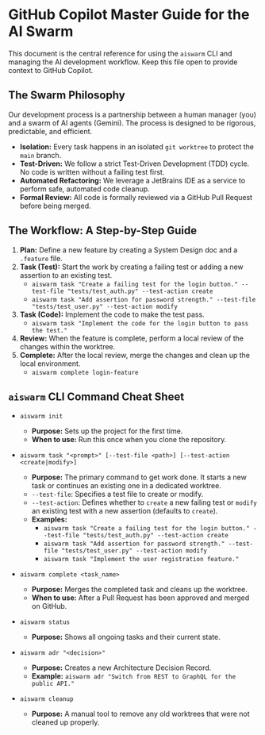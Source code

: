 # GitHub Copilot Master Guide for the AI Swarm

This document is the central reference for using the `aiswarm` CLI and managing the AI development workflow. Keep this file open to provide context to GitHub Copilot.

## The Swarm Philosophy

Our development process is a partnership between a human manager (you) and a swarm of AI agents (Gemini). The process is designed to be rigorous, predictable, and efficient.

-   **Isolation:** Every task happens in an isolated `git worktree` to protect the `main` branch.
-   **Test-Driven:** We follow a strict Test-Driven Development (TDD) cycle. No code is written without a failing test first.
-   **Automated Refactoring:** We leverage a JetBrains IDE as a service to perform safe, automated code cleanup.
-   **Formal Review:** All code is formally reviewed via a GitHub Pull Request before being merged.

## The Workflow: A Step-by-Step Guide

1.  **Plan:** Define a new feature by creating a System Design doc and a `.feature` file.
2.  **Task (Test):** Start the work by creating a failing test or adding a new assertion to an existing test.
    -   `aiswarm task "Create a failing test for the login button." --test-file "tests/test_auth.py" --test-action create`
    -   `aiswarm task "Add assertion for password strength." --test-file "tests/test_user.py" --test-action modify`
3.  **Task (Code):** Implement the code to make the test pass.
    -   `aiswarm task "Implement the code for the login button to pass the test."`
4.  **Review:** When the feature is complete, perform a local review of the changes within the worktree.
5.  **Complete:** After the local review, merge the changes and clean up the local environment.
    -   `aiswarm complete login-feature`

## `aiswarm` CLI Command Cheat Sheet

-   `aiswarm init`
    -   **Purpose:** Sets up the project for the first time.
    -   **When to use:** Run this once when you clone the repository.

-   `aiswarm task "<prompt>" [--test-file <path>] [--test-action <create|modify>]`
    -   **Purpose:** The primary command to get work done. It starts a new task or continues an existing one in a dedicated worktree.
    -   `--test-file`: Specifies a test file to create or modify.
    -   `--test-action`: Defines whether to `create` a new failing test or `modify` an existing test with a new assertion (defaults to `create`).
    -   **Examples:**
        -   `aiswarm task "Create a failing test for the login button." --test-file "tests/test_auth.py" --test-action create`
        -   `aiswarm task "Add assertion for password strength." --test-file "tests/test_user.py" --test-action modify`
        -   `aiswarm task "Implement the user registration feature."`



-   `aiswarm complete <task_name>`
    -   **Purpose:** Merges the completed task and cleans up the worktree.
    -   **When to use:** After a Pull Request has been approved and merged on GitHub.

-   `aiswarm status`
    -   **Purpose:** Shows all ongoing tasks and their current state.

-   `aiswarm adr "<decision>"`
    -   **Purpose:** Creates a new Architecture Decision Record.
    -   **Example:** `aiswarm adr "Switch from REST to GraphQL for the public API."`

-   `aiswarm cleanup`
    -   **Purpose:** A manual tool to remove any old worktrees that were not cleaned up properly.
